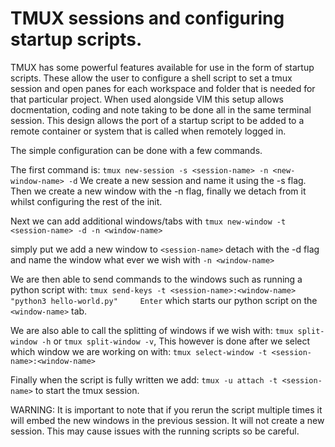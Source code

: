 # TMUX sessions and configuring startup scripts.

TMUX has some powerful features available for use in the form of startup scripts. These allow the user to configure a shell script to set a tmux session and open panes for each workspace and folder that is needed for that particular project. When used alongside VIM this setup allows docmentation, coding and note taking to be done all in the same terminal session. This design allows the port of a startup script to be added to a remote container or system that is called when remotely logged in.  

The simple configuration can be done with a few commands.

The first command is:
`tmux new-session -s <session-name> -n <new-window-name> -d`
We create a new session and name it using the -s flag. Then we create a new window with the -n flag, finally we detach from it whilst configuring the rest of the init.

Next we can add additional windows/tabs with 
`tmux new-window -t <session-name> -d -n <window-name>`

simply put we add a new window to `<session-name>` detach with the -d flag and name the window what ever we wish with `-n <window-name>`

We are then able to send commands to the windows such as running a python script with:
`tmux send-keys -t <session-name>:<window-name> "python3 hello-world.py"     Enter`
which starts our python script on the `<window-name>` tab.

We are also able to call the splitting of windows if we wish with:
`tmux split-window -h` or `tmux split-window -v`, This however is done after we select which window we are working on with:
`tmux select-window -t <session-name>:<window-name>`

Finally when the script is fully written we add:
`tmux -u attach -t <session-name>`
to start the tmux session.

WARNING: It is important to note that if you rerun the script multiple times it will embed the new windows in the previous session. It will not create a new session. This may cause issues with the running scripts so be careful.
